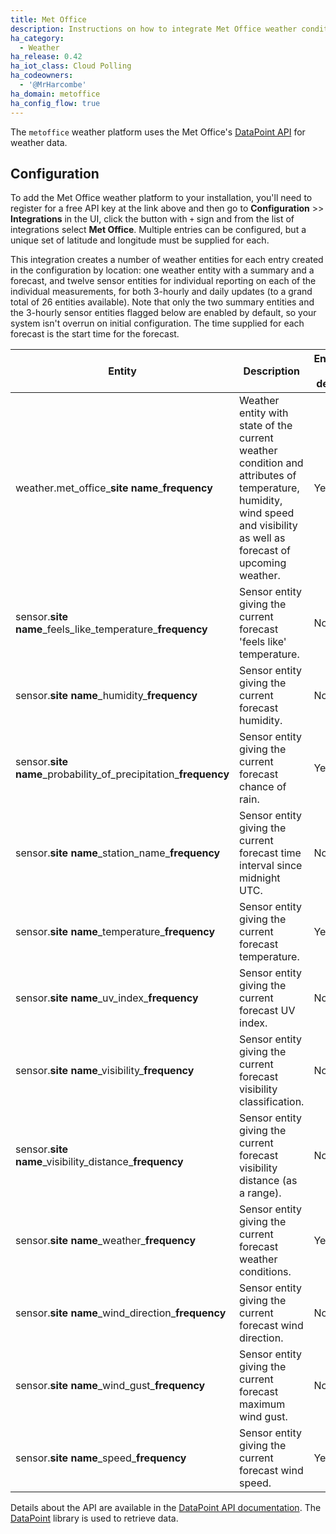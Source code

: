 ```yaml
---
title: Met Office
description: Instructions on how to integrate Met Office weather conditions into Home Assistant.
ha_category:
  - Weather
ha_release: 0.42
ha_iot_class: Cloud Polling
ha_codeowners:
  - '@MrHarcombe'
ha_domain: metoffice
ha_config_flow: true
---
```


The `metoffice` weather platform uses the Met Office's [DataPoint API](https://www.metoffice.gov.uk/datapoint) for weather data.

## Configuration

To add the Met Office weather platform to your installation, you'll need to register for a free API key at the link above and then go to **Configuration** >> **Integrations** in the UI, click the button with `+` sign and from the list of integrations select **Met Office**. Multiple entries can be configured, but a unique set of latitude and longitude must be supplied for each.

This integration creates a number of weather entities for each entry created in the configuration by location: one weather entity with a summary and a forecast, and twelve sensor entities for individual reporting on each of the individual measurements, for both 3-hourly and daily updates (to a grand total of 26 entities available). Note that only the two summary entities and the 3-hourly sensor entities flagged below are enabled by default, so your system isn't overrun on initial configuration. The time supplied for each forecast is the start time for the forecast.

|Entity|Description|Enabled by default|
|------|-----------|------------------|
|weather.met_office\_**site name**_**frequency**|Weather entity with state of the current weather condition and attributes of temperature, humidity, wind speed and visibility as well as forecast of upcoming weather.|Yes.|
|sensor.**site name**\_feels\_like\_temperature_**frequency**|Sensor entity giving the current forecast 'feels like' temperature.|No.|
|sensor.**site name**\_humidity_**frequency**|Sensor entity giving the current forecast humidity.|No.|
|sensor.**site name**\_probability\_of\_precipitation_**frequency**|Sensor entity giving the current forecast chance of rain.|Yes.|
|sensor.**site name**\_station\_name_**frequency**|Sensor entity giving the current forecast time interval since midnight UTC.|No.|
|sensor.**site name**\_temperature_**frequency**|Sensor entity giving the current forecast temperature.|Yes.|
|sensor.**site name**\_uv\_index_**frequency**|Sensor entity giving the current forecast UV index.|No.|
|sensor.**site name**\_visibility_**frequency**|Sensor entity giving the current forecast visibility classification.|No.|
|sensor.**site name**\_visibility\_distance_**frequency**|Sensor entity giving the current forecast visibility distance (as a range).|No.|
|sensor.**site name**\_weather_**frequency**|Sensor entity giving the current forecast weather conditions.|Yes.|
|sensor.**site name**\_wind\_direction_**frequency**|Sensor entity giving the current forecast wind direction.|No.|
|sensor.**site name**\_wind\_gust_**frequency**|Sensor entity giving the current forecast maximum wind gust.|No.|
|sensor.**site name**\_speed_**frequency**|Sensor entity giving the current forecast wind speed.|Yes.|

Details about the API are available in the [DataPoint API documentation](https://www.metoffice.gov.uk/services/data/datapoint/api-reference). The [DataPoint](https://github.com/EJEP/datapoint-python) library is used to retrieve data.

